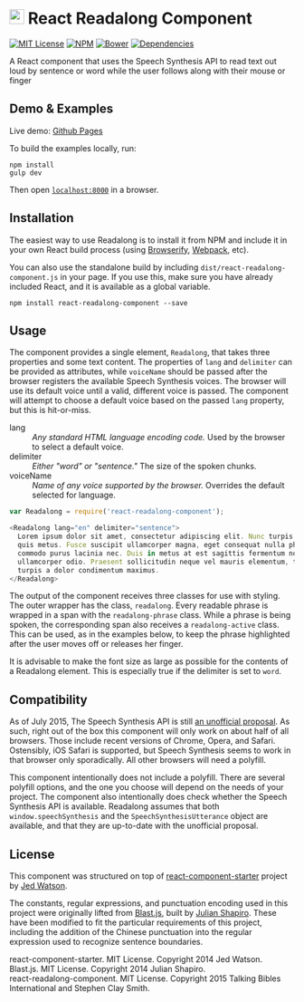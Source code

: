 #  <img src="https://avatars3.githubusercontent.com/u/12140183" width="26" height="26"> React Readalong Component

[![MIT License](https://img.shields.io/github/license/TalkingBibles/react-readalong-component.svg)](LICENSE)
[![NPM](https://img.shields.io/npm/v/react-readalong-component.svg)](https://www.npmjs.com/package/react-readalong-component)
[![Bower](https://img.shields.io/bower/v/react-readalong-component.svg)](bower.json)
[![Dependencies](https://david-dm.org/TalkingBibles/react-readalong-component.svg)](https://david-dm.org/TalkingBibles/react-readalong-component)


A React component that uses the Speech Synthesis API to read text out loud by sentence or word while the user follows
along with their mouse or finger


## Demo & Examples

Live demo: [Github Pages](http://talkingbibles.github.io/react-readalong-component/)

To build the examples locally, run:

```
npm install
gulp dev
```

Then open [`localhost:8000`](http://localhost:8000) in a browser.


## Installation

The easiest way to use Readalong is to install it from NPM and include it in your own React build process (using
[Browserify](http://browserify.org), [Webpack](http://webpack.github.io/), etc).

You can also use the standalone build by including `dist/react-readalong-component.js` in your page. If you use this,
make sure you have already included React, and it is available as a global variable.

```
npm install react-readalong-component --save
```

## Usage

The component provides a single element, `Readalong`, that takes three properties and some text content. The properties
of `lang` and `delimiter` can be provided as attributes, while `voiceName` should be passed after the browser registers
the available Speech Synthesis voices. The browser will use its default voice until a valid, different voice is passed.
The component will attempt to choose a default voice based on the passed `lang` property, but this is hit-or-miss.

<dl>
<dt>lang</dt><dd><em>Any standard HTML language encoding code.</em> Used by the browser to select a default voice.</dd>
<dt>delimiter</dt><dd><em>Either "word" or "sentence."</em> The size of the spoken chunks.</dd>
<dt>voiceName</dt><dd><em>Name of any voice supported by the browser.</em> Overrides the default selected for language.</dd>
</dl>

```javascript
var Readalong = require('react-readalong-component');

<Readalong lang="en" delimiter="sentence">
  Lorem ipsum dolor sit amet, consectetur adipiscing elit. Nunc turpis eros, interdum ut gravida ultrices, pellentesque
  quis metus. Fusce suscipit ullamcorper magna, eget consequat nulla pharetra at. Morbi luctus dapibus nulla, sit amet
  commodo purus lacinia nec. Duis in metus at est sagittis fermentum non dapibus ante. Nulla vitae sodales massa, ut
  ullamcorper odio. Praesent sollicitudin neque vel mauris elementum, tincidunt porta elit aliquet. Nullam tincidunt
  turpis a dolor condimentum maximus.
</Readalong>
```

The output of the component receives three classes for use with styling. The outer wrapper has the class,
`readalong`. Every readable phrase is wrapped in a span with the `readalong-phrase` class.
While a phrase is being spoken, the corresponding span also receives a `readalong-active` class. This
can be used, as in the examples below, to keep the phrase highlighted after the user moves off or releases her
finger.

It is advisable to make the font size as large as possible for the contents of a Readalong element. This is
especially true if the delimiter is set to `word`.


## Compatibility

As of July 2015, The Speech Synthesis API is still [an unofficial proposal](http://caniuse.com/#feat=speech-synthesis).
As such, right out of the box this component will only work on about half of all browsers. Those include recent versions
of Chrome, Opera, and Safari. Ostensibly, iOS Safari is supported, but Speech Synthesis seems to work in that browser
only sporadically. All other browsers will need a polyfill.

This component intentionally does not include a polyfill. There are several polyfill options, and the one you choose
will depend on the needs of your project. The component also intentionally does check whether the Speech Synthesis
API is available. Readalong assumes that both `window.speechSynthesis` and the `SpeechSynthesisUtterance` object are
available, and that they are up-to-date with the unofficial proposal.


## License

This component was structured on top of [react-component-starter](https://github.com/JedWatson/react-component-starter)
project by [Jed Watson](https://github.com/JedWatson).

The constants, regular expressions, and punctuation encoding used in this project were originally lifted from
[Blast.js](https://github.com/julianshapiro/blast), built by [Julian Shapiro](https://github.com/julianshapiro). These have
been modified to fit the particular requirements of this project, including the addition of the Chinese punctuation into the
regular expression used to recognize sentence boundaries.

react-component-starter. MIT License. Copyright 2014 Jed Watson.  
Blast.js. MIT License. Copyright 2014 Julian Shapiro.  
react-readalong-component. MIT License. Copyright 2015 Talking Bibles International and Stephen Clay Smith.

